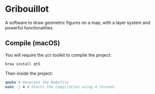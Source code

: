 # Gribouillot
A software to draw geometric figures on a map, with a layer system and powerful functionalities.


## Compile (macOS)

You will require the `qt5` toolkit to compile the project:

```sh
brew install qt5
```

Then inside the project:

```sh
qmake # Generate the Makefile
make -j 4 # Starts the compilation using 4 threads
```
